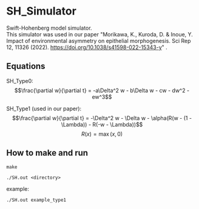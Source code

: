 # SH_Simulator
Swift-Hohenberg model simulator. \
This simulator was used in our paper 
"Morikawa, K., Kuroda, D. & Inoue, Y. Impact of environmental asymmetry on epithelial morphogenesis. 
Sci Rep 12, 11326 (2022). https://doi.org/10.1038/s41598-022-15343-y"
.


## Equations ##
SH_Type0:
$$\frac{\partial w}{\partial t} = -a\Delta^2 w - b\Delta w - cw - dw^2 - ew^3$$


SH_Type1 (used in our paper):
$$\frac{\partial w}{\partial t} = -\Delta^2 w - \Delta w - \alpha(R(w - (1 - \Lambda)) - R(-w - \Lambda))$$
$$R(x) = \max(x, 0)$$

## How to make and run ##
    make

    ./SH.out <directory>

example:

    ./SH.out example_type1
